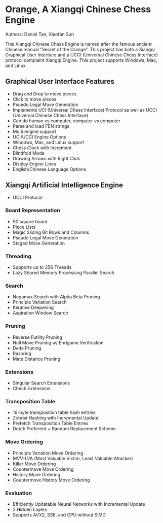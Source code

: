 # Orange, A Xiangqi Chinese Chess Engine

Authors: Daniel Tan, Xiaofan Sun

This Xiangqi Chinese Chess Engine is named after the famous ancient Chinese manual "Secret of the Orange".
This project has both a Xiangqi Graphical User Interface and a UCCI (Universal Chinese Chess Interface)
protocol complaint Xiangqi Engine. This project supports Windows, Mac, and Linux.

## Graphical User Interface Features
* Drag and Drop to move pieces
* Click to move pieces
* Psuedo Legal Move Generation
* Implements UCI (Universal Chess Interface) Protocol as well as UCCI (Universal Chinese Chess Interface)
* Can do human vs computer, computer vs computer
* Parse and load FEN strings
* Multi engine support
* UCI/UCCI Engine Options
* Windows, Mac, and Linux support
* Chess Clock with Increment
* Blindfold Mode
* Drawing Arrows with Right Click
* Display Engine Lines
* English/Chinese Language Options

## Xiangqi Artificial Intelligence Engine
* UCCI Protocol

### Board Representation
* 90 square board
* Piece Lists
* Magic Sliding Bit Rows and Columns
* Pseudo Legal Move Generation
* Staged Move Generation

### Threading
* Supports up to 256 Threads
* Lazy Shared Memory Processing Parallel Search

### Search
* Negamax Search with Alpha Beta Pruning
* Principle Variation Search
* Iterative Deepening
* Aspiration Window Search

### Pruning
* Reverse Futility Pruning
* Null Move Pruning w/ Endgame Verification
* Delta Pruning
* Razoring
* Mate Distance Pruning

### Extensions
* Singular Search Extensions
* Check Extensions

### Transposition Table
* 16-byte transposition table hash entries
* Zobrist Hashing with Incremental Update
* Prefetch Transposition Table Entries
* Depth Preferred + Random Replacement Scheme

### Move Ordering
* Principle Variation Move Ordering
* MVV-LVA (Most Valuable Victim, Least Valuable Attacker)
* Killer Move Ordering
* Countermove Move Ordering
* History Move Ordering
* Countermove History Move Ordering

### Evaluation
* Efficiently Updatable Neural Networks with Incremental Update
* 2 Hidden Layers
* Supports AVX2, SSE, and CPU without SIMD



